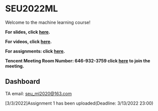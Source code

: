 # SEU2022ML
Welcome to the machine learning course!

**For slides, click [here](https://drive.google.com/drive/folders/1O2OdBMZTHEew5UeZcqZHZmZkvIwjFuDN?usp=sharing).**

**For videos, click [here](https://drive.google.com/drive/folders/1D1KAoDcaJNOJTKW-zg9rjepSM-PvwzWJ?usp=sharing).**

**For assignments: click [here](https://drive.google.com/drive/folders/1TlCS8b2Qsdh3n7oxUlszGSfDycs7e0DU).**

**Tencent Meeting Room Number: 646-932-3759 click [here](https://meeting.tencent.com/p/6469323759) to join the meeting.**

## Dashboard

TA email: seu_ml2020@163.com

\[3/3/2022\]Assignment 1 has been uploaded(Deadline: 3/13/2022 23:00)